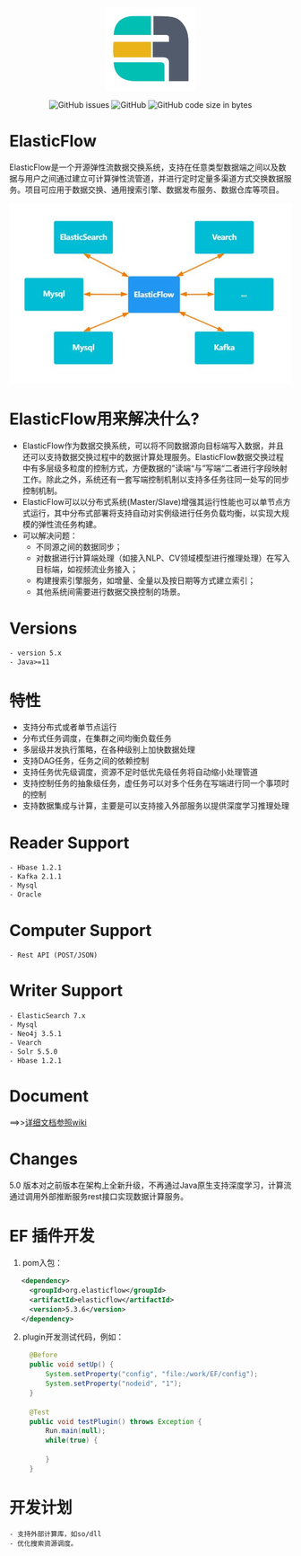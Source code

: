 <div align="center">
  <img src="images/logo.jpg" width="160px">
  
  

![GitHub issues](https://img.shields.io/github/issues/springwings/elasticflow)
![GitHub](https://img.shields.io/github/license/springwings/elasticflow)
![GitHub code size in bytes](https://img.shields.io/github/languages/code-size/springwings/elasticflow)
</div>


# ElasticFlow
ElasticFlow是一个开源弹性流数据交换系统，支持在任意类型数据端之间以及数据与用户之间通过建立可计算弹性流管道，并进行定时定量多渠道方式交换数据服务。项目可应用于数据交换、通用搜索引擎、数据发布服务、数据仓库等项目。

<div align="center">
  <img src="images/flow.jpg" width="520px">
</div>

# ElasticFlow用来解决什么?

- ElasticFlow作为数据交换系统，可以将不同数据源向目标端写入数据，并且还可以支持数据交换过程中的数据计算处理服务。ElasticFlow数据交换过程中有多层级多粒度的控制方式，方便数据的”读端“与”写端“二者进行字段映射工作。除此之外，系统还有一套写端控制机制以支持多任务往同一处写的同步控制机制。
- ElasticFlow可以以分布式系统(Master/Slave)增强其运行性能也可以单节点方式运行，其中分布式部署将支持自动对实例级进行任务负载均衡，以实现大规模的弹性流任务构建。
- 可以解决问题：
    - 不同源之间的数据同步；
    - 对数据进行计算端处理（如接入NLP、CV领域模型进行推理处理）在写入目标端，如视频流业务接入；
    - 构建搜索引擎服务，如增量、全量以及按日期等方式建立索引；
    - 其他系统间需要进行数据交换控制的场景。
    
# Versions
    - version 5.x
    - Java>=11

# 特性
- 支持分布式或者单节点运行
- 分布式任务调度，在集群之间均衡负载任务
- 多层级并发执行策略，在各种级别上加快数据处理
- 支持DAG任务，任务之间的依赖控制
- 支持任务优先级调度，资源不足时低优先级任务将自动缩小处理管道
- 支持控制任务的抽象级任务，虚任务可以对多个任务在写端进行同一个事项时的控制
- 支持数据集成与计算，主要是可以支持接入外部服务以提供深度学习推理处理

# Reader Support
    - Hbase 1.2.1
    - Kafka 2.1.1
    - Mysql
    - Oracle

# Computer Support
    - Rest API (POST/JSON)
    
# Writer Support
    - ElasticSearch 7.x
    - Mysql
    - Neo4j 3.5.1
    - Vearch
    - Solr 5.5.0
    - Hbase 1.2.1

# Document
==>>[详细文档参照wiki](https://github.com/springwings/elasticflow/wiki)  

# Changes
5.0 版本对之前版本在架构上全新升级，不再通过Java原生支持深度学习，计算流通过调用外部推断服务rest接口实现数据计算服务。

# EF 插件开发
   1. pom入包：
   ```xml
      <dependency>
        <groupId>org.elasticflow</groupId>
        <artifactId>elasticflow</artifactId>
        <version>5.3.6</version>
      </dependency>
   ```
   2. plugin开发测试代码，例如：
   ```java
        @Before
        public void setUp() {
            System.setProperty("config", "file:/work/EF/config");
            System.setProperty("nodeid", "1");
        }
        
        @Test
        public void testPlugin() throws Exception {
            Run.main(null);
            while(true) {
        
            }
        }
   ```
       

# 开发计划
    - 支持外部计算库，如so/dll
    - 优化搜索资源调度。